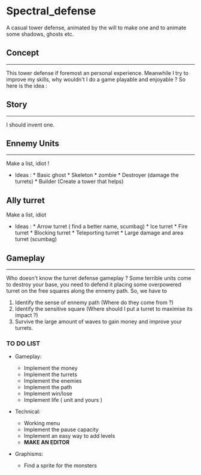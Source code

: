 # Spectral_defense
A casual tower defense, animated by the will to make one and to animate some shadows, ghosts etc. 

## Concept
-------------
This tower defense if foremost an personal experience. Meanwhile I try to improve my skills, why wouldn't I do a game playable and enjoyable ? So here is the idea :

## Story
------------
I should invent one.

## Ennemy Units
-----------
Make a list, idiot !
* Ideas :
      * Basic ghost
      * Skeleton
      * zombie
      * Destroyer (damage the turrets)
      * Builder (Create a tower that helps)
      

## Ally turret
Make a list, idiot
* Ideas :
      * Arrow turret ( find a better name, scumbag)
      * Ice turret
      * Fire turret
      * Blocking turret
      * Teleporting turret
      * Large damage and area turret (scumbag)
      

## Gameplay
-----------
Who doesn't know the turret defense gameplay ? Some terrible units come to destroy your base, you need to defend it placing some overpowered turret on the free squares along the ennemy path. 
So, we have to 

1. Identify the sense of ennemy path (Where do they come from ?)
2. Identify the sensitive square (Where should I put a turret to maximise its impact ?)
3. Survive the large amount of waves to gain money and improve your turrets.

### TO DO LIST
* Gameplay:
	* Implement the money
	* Implement the turrets
	* Implement the enemies
	* Implement the path
	* Implement win/lose
	* Implement life ( unit and yours )

* Technical:
	* Working menu
	* Implement the pause capacity
	* Implement an easy way to add levels
	* **MAKE AN EDITOR** 

* Graphisms:
	* Find a sprite for the monsters
